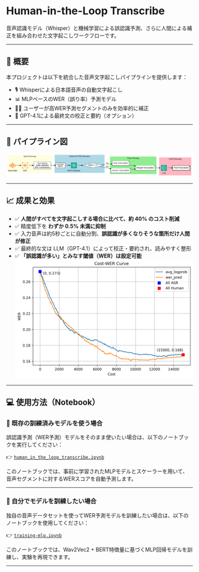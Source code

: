 # Human-in-the-Loop Transcribe

音声認識モデル（Whisper）と機械学習による誤認識予測、さらに人間による補正を組み合わせた文字起こしワークフローです。

---

## 🚀 概要

本プロジェクトは以下を統合した音声文字起こしパイプラインを提供します：

- 🎙️ Whisperによる日本語音声の自動文字起こし
- 📊 MLPベースのWER（誤り率）予測モデル
- 🧑‍💻 ユーザーが高WER予測セグメントのみを効率的に補正
- 🧠 GPT-4.1による最終文の校正と要約（オプション）

---

## 🧩 パイプライン図

![Pipeline](images/pipeline.png)

---

## 📈 成果と効果

- ✅ **人間がすべてを文字起こしする場合に比べて、約 40% のコスト削減**
- ✅ 精度低下を **わずか 0.5% 未満に抑制**
- ✅ 入力音声は約5秒ごとに自動分割、**誤認識が多くなりそうな箇所だけ人間が修正**
- ✅ 最終的な文は LLM（GPT-4.1）によって校正・要約され、読みやすく整形
- ✅ **「誤認識が多い」とみなす閾値（WER）は設定可能**
![Cost vs WER Curve](images/cost_wer_curve.png)

---

## 💻 使用方法（Notebook）

### 🔸 既存の訓練済みモデルを使う場合

誤認識予測（WER予測）モデルをそのまま使いたい場合は、以下のノートブックを実行してください：

👉 [`human_in_the_loop_transcribe.ipynb`](human_in_the_loop_transcribe.ipynb)

このノートブックでは、事前に学習されたMLPモデルとスケーラーを用いて、音声セグメントに対するWERスコアを自動予測します。

---

### 🔸 自分でモデルを訓練したい場合

独自の音声データセットを使ってWER予測モデルを訓練したい場合は、以下のノートブックを使用してください：

👉 [`training-mlp.ipynb`](training-mlp.ipynb)

このノートブックでは、Wav2Vec2 + BERT特徴量に基づくMLP回帰モデルを訓練し、実験を再現できます。

---
